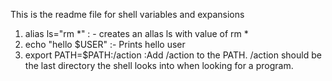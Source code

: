 This is the readme file for shell variables and expansions
1. alias ls="rm *" : - creates an allas ls with value of rm *
2. echo "hello $USER" :- Prints hello user
3. export PATH=$PATH:/action :Add /action to the PATH. /action should be the last directory the shell looks into when looking for a program.
